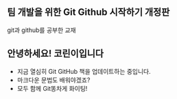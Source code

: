 ## 팀 개발을 위한 Git Github 시작하기 개정판

git과 github를 공부한 교재

## 안녕하세요! 코린이입니다

- 지금 열심히 Git GitHub 책을 업데이트하는 중입니다.
- 마크다운 문법도 배워야겠죠?
- 모두 함께 Git똥차게 화이팅!
